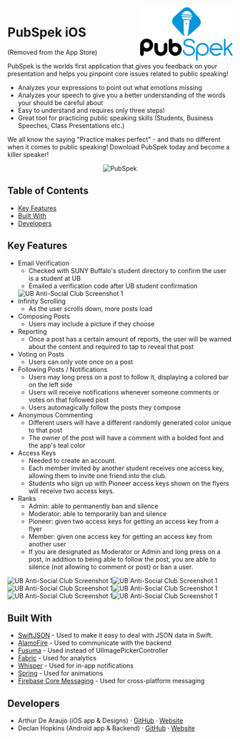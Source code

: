 <img src="https://github.com/mdrafsan24/PubSpek/blob/master/PubSpek/Assets.xcassets/LaunchScreen.imageset/Untitled03@2x.png?raw=true" alt="PubSpek" title="PubSpek" align="right" height="120" />

# PubSpek iOS
(Removed from the App Store)

PubSpek is the worlds first application that gives you feedback on your presentation and helps you pinpoint core issues related to public speaking!

- Analyzes your expressions to point out what emotions missing
- Analyzes your speech to give you a better understanding of the words your should be careful about
- Easy to understand and requires only three steps!
- Great tool for practicing public speaking skills (Students, Business Speeches, Class Presentations etc.)

We all know the saying "Practice makes perfect" - and thats no different when it comes to public speaking! 
Download PubSpek today and become a killer speaker!
<p align="center">
  <img src="https://i.ibb.co/gRFjntd/N4c3K.jpg" alt="PubSpek"> 
</p>

## Table of Contents

* [Key Features](#key-features)
* [Built With](#built-with)
* [Developers](#developers)

## <a name="key-features"></a>Key Features

* Email Verification
  - Checked with SUNY Buffalo's student directory to confirm the user is a student at UB
  - Emailed a verification code after UB student confirmation
  <img src="http://arthurdearaujo.com/ub-anti-socialclub-register-method.png" alt="UB Anti-Social Club Screenshot 1" width="750" />
* Infinity Scrolling
  - As the user scrolls down, more posts load
* Composing Posts
  - Users may include a picture if they choose
* Reporting
  - Once a post has a certain amount of reports, the user will be warned about the content and required to tap to reveal that post
* Voting on Posts
  - Users can only vote once on a post
* Following Posts / Notifications
  - Users may long press on a post to follow it, displaying a colored bar on the left side
  - Users will receive notifications whenever someone comments or votes on that followed post
  - Users automagically follow the posts they compose
* Anonymous Commenting
  - Different users will have a different randomly generated color unique to that post
  - The owner of the post will have a comment with a bolded font and the app's teal color
* Access Keys
  - Needed to create an account. 
  - Each member invited by another student receives one access key, allowing them to invite one friend into the club.
  - Students who sign up with Pioneer access keys shown on the flyers will receive two access keys.
* Ranks
  - Admin: able to permanently ban and silence
  - Moderator: able to temporarily ban and silence
  - Pioneer: given two access keys for getting an access key from a flyer
  - Member: given one access key for getting an access key from another user
  - If you are designated as Moderator or Admin and long press on a post, in addition to being able to follow the post, you are able to silence (not allowing to comment or post) or ban a user.

<img src="http://arthurdearaujo.com/ub-anti-socialclub-compose-post.png" alt="UB Anti-Social Club Screenshot 1" width="135"/><img src="http://arthurdearaujo.com/ub-anti-socialclub-reported-post.png" alt="UB Anti-Social Club Screenshot 1" width="135" /><img src="http://arthurdearaujo.com/ub-anti-socialclub-homepage.png" alt="UB Anti-Social Club Screenshot 1" width="135"/><img src="http://arthurdearaujo.com/ub-anti-socialclub-comments.png" alt="UB Anti-Social Club Screenshot 1" width="135"/><img src="http://arthurdearaujo.com/ub-anti-socialclub-settings.png" alt="UB Anti-Social Club Screenshot 1" width="135"/><img src="http://arthurdearaujo.com/ub-anti-socialclub-access-keys.png" alt="UB Anti-Social Club Screenshot 1" width="135"/>

## <a name="built-with"></a>Built With

* [SwiftJSON](https://github.com/SwiftyJSON/SwiftyJSON) - Used to make it easy to deal with JSON data in Swift.
* [AlamoFire](https://github.com/Alamofire/Alamofire) - Used to communicate with the backend
* [Fusuma](https://github.com/ytakzk/Fusuma) - Used instead of UIImagePickerController
* [Fabric](https://www.fabric.io) - Used for analytics
* [Whisper](https://github.com/hyperoslo/Whisper) - Used for in-app notifications
* [Spring](https://github.com/MengTo/Spring) - Used for animations
* [Firebase Core Messaging](https://firebase.google.com/docs/cloud-messaging/) - Used for cross-platform messaging


## <a name="developers">Developers

* Arthur De Araujo (iOS app & Designs) · [GitHub](https://github.com/wafflez180) · [Website](http://www.arthurdearaujo.com/)
* Declan Hopkins (Android app & Backend) · [GitHub](https://github.com/Dooskington) · [Website](http://www.declanhopkins.com/)


